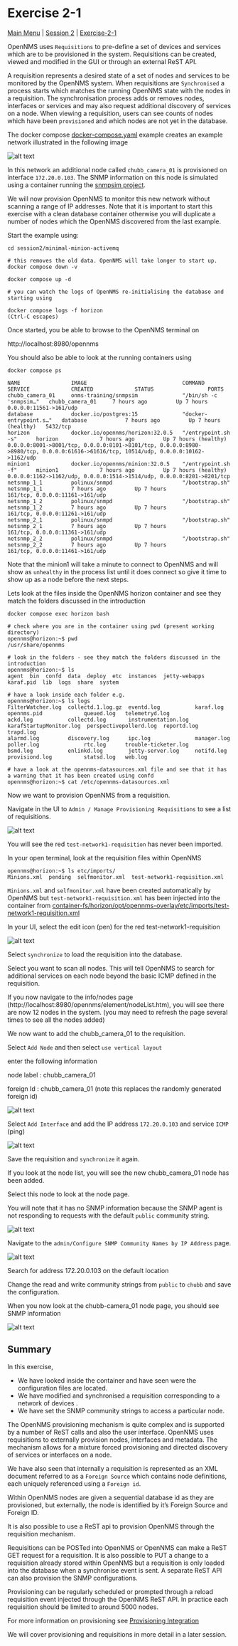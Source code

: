 # Exercise 2-1 

[Main Menu](../README.md) | [Session 2](../session2/README.md) | [Exercise-2-1](../session1/Exercise-2-1.md)

OpenNMS uses `Requisitions` to pre-define a set of devices and services which are to be provisioned in the system. 
Requisitions can be created, viewed and modified in the GUI or through an external ReST API. 

A requisition represents a desired state of a set of nodes and services to be monitored by the OpenNMS system. 
When requisitions are `Synchronised` a process starts which matches the running OpenNMS state with the nodes in a requisition. 
The synchronisation process adds or removes nodes, interfaces or services and may also request additional discovery of services on a node.
When viewing a requisition, users can see counts of nodes which have been `provisioned` and which nodes are not yet in the database.

The docker compose [docker-compose.yaml](../session2/minimal-minion-activemq/docker-compose.yaml) example creates an example network illustrated in the following image

![alt text](../session2/images/examplenetwork2.drawio.png "Figure examplenetwork2.drawio.png")

In this network an additional node called `chubb_camera_01` is provisioned on interface `172.20.0.103`.
The SNMP information on this node is simulated using a container running the [snmpsim project](https://github.com/etingof/snmpsim/tree/master).

We will now provision OpenNMS to monitor this new network without scanning a range of IP addresses.
Note that it is important to start this exercise with a clean database container otherwise you will duplicate a number of nodes which the OpenNMS discovered from the last example.

Start the example using:

```
cd session2/minimal-minion-activemq

# this removes the old data. OpenNMS will take longer to start up.
docker compose down -v

docker compose up -d

# you can watch the logs of OpenNMS re-initialising the database and starting using

docker compose logs -f horizon
(Ctrl-C escapes)
```

Once started, you be able to browse to the OpenNMS terminal on

http://localhost:8980/opennms

You should also be able to look at the running containers using 

```
docker compose ps

NAME                IMAGE                              COMMAND                  SERVICE             CREATED             STATUS                 PORTS
chubb_camera_01     onms-training/snmpsim              "/bin/sh -c 'snmpsim…"   chubb_camera_01     7 hours ago         Up 7 hours             0.0.0.0:11561->161/udp
database            docker.io/postgres:15              "docker-entrypoint.s…"   database            7 hours ago         Up 7 hours (healthy)   5432/tcp
horizon             docker.io/opennms/horizon:32.0.5   "/entrypoint.sh -s"      horizon             7 hours ago         Up 7 hours (healthy)   0.0.0.0:8001->8001/tcp, 0.0.0.0:8101->8101/tcp, 0.0.0.0:8980->8980/tcp, 0.0.0.0:61616->61616/tcp, 10514/udp, 0.0.0.0:10162->1162/udp
minion1             docker.io/opennms/minion:32.0.5    "/entrypoint.sh -f"      minion1             7 hours ago         Up 7 hours (healthy)   0.0.0.0:1162->1162/udp, 0.0.0.0:1514->1514/udp, 0.0.0.0:8201->8201/tcp
netsnmp_1_1         polinux/snmpd                      "/bootstrap.sh"          netsnmp_1_1         7 hours ago         Up 7 hours             161/tcp, 0.0.0.0:11161->161/udp
netsnmp_1_2         polinux/snmpd                      "/bootstrap.sh"          netsnmp_1_2         7 hours ago         Up 7 hours             161/tcp, 0.0.0.0:11261->161/udp
netsnmp_2_1         polinux/snmpd                      "/bootstrap.sh"          netsnmp_2_1         7 hours ago         Up 7 hours             161/tcp, 0.0.0.0:11361->161/udp
netsnmp_2_2         polinux/snmpd                      "/bootstrap.sh"          netsnmp_2_2         7 hours ago         Up 7 hours             161/tcp, 0.0.0.0:11461->161/udp
```

Note that the minion1 will take a minute to connect to OpenNMS and will show as `unhealthy` in the process list until it does connect so give it time to show up as a node before the next steps.

Lets look at the files inside the OpenNMS horizon container and see they match the folders discussed in the introduction

```
docker compose exec horizon bash

# check where you are in the container using pwd (present working directory)
opennms@horizon:~$ pwd
/usr/share/opennms

# look in the folders - see they match the folders discussed in the introduction
opennms@horizon:~$ ls
agent  bin  confd  data  deploy  etc  instances  jetty-webapps  karaf.pid  lib  logs  share  system

# have a look inside each folder e.g.
opennms@horizon:~$ ls logs
FilterWatcher.log  collectd.1.log.gz  eventd.log           karaf.log                opennms.pid             queued.log   telemetryd.log
ackd.log           collectd.log       instrumentation.log  karafStartupMonitor.log  perspectivepollerd.log  reportd.log  trapd.log
alarmd.log         discovery.log      ipc.log              manager.log              poller.log              rtc.log      trouble-ticketer.log
bsmd.log           enlinkd.log        jetty-server.log     notifd.log               provisiond.log          statsd.log   web.log

# have a look at the opennms-datasources.xml file and see that it has a warning that it has been created using confd
opennms@horizon:~$ cat /etc/opennms-datasources.xml

```

Now we want to provision OpenNMS from a requisition.

Navigate in the UI to `Admin / Manage Provisioning Requisitions`  to see a list of requisitions.

![alt text](../session2/images/requisitions.png "Figure requisitions.png")

You will see the red `test-network1-requisition` has never been imported.

In your open terminal, look at the requisition files within OpenNMS

```
opennms@horizon:~$ ls etc/imports/
Minions.xml  pending  selfmonitor.xml  test-network1-requisition.xml

```
`Minions.xml`  and `selfmonitor.xml` have been created automatically by OpenNMS but `test-network1-requisition.xml` has been injected into the container from 
[container-fs/horizon/opt/opennms-overlay/etc/imports/test-network1-requisition.xml](../session2/minimal-minion-activemq/container-fs/horizon/opt/opennms-overlay/etc/imports/test-network1-requisition.xml)

In your UI, select the edit icon (pen) for the red test-network1-requisition

![alt text](../session2/images/test-network1-requisition1.png "Figure test-network1-requisition1.png")

Select `synchronize` to load the requisition into the database.

Select you want to scan all nodes. 
This will tell OpenNMS to search for additional services on each node beyond the basic ICMP defined in the requisition.

If you now navigate to the info/nodes page (http://localhost:8980/opennms/element/nodeList.htm), you will see there are now 12 nodes in the system.
(you may need to refresh the page several times to see all the nodes added)

We now want to add the chubb_camera_01 to the requisition.

Select `Add Node` and then select `use vertical layout` 

enter the following information

node label : chubb_camera_01

foreign Id : chubb_camera_01 (note this replaces the randomly generated foreign id)

![alt text](../session2/images/chubb_camera_01_testRequisition.png "Figure chubb_camera_01_testRequisition.png")

Select `Add Interface` and add the IP address `172.20.0.103` and service `ICMP`  (ping)

![alt text](../session2/images/chubb_camera_01_addinterface.png "Figure chubb_camera_01_addinterface.png")

Save the requisition and `synchronize` it again.

If you look at the node list, you will see the new chubb_camera_01 node has been added. 

Select this node to look at the node page.

You will note that it has no SNMP information because the SNMP agent is not responding to requests with the default `public` community string.

![alt text](../session2/images/chubb-camera_01_noSNMP.png "Figure chubb-camera_01_noSNMP.png")

Navigate to the `admin/Configure SNMP Community Names by IP Address` page.

![alt text](../session2/images/chubb-camera_01_SNMPConfig.png "Figure chubb-camera_01_SNMPConfig.png")

Search for address 172.20.0.103  on the default location

Change the read and write community strings from `public` to `chubb`  and save the configuration.

When you now look at the chubb-camera_01 node page, you should see SNMP information 

![alt text](../session2/images/chubb-camera_01_withSNMP.png "Figure chubb-camera_01_withSNMP.png")


## Summary

In this exercise,

* We have looked inside the container and have seen were the configuration files are located.
* We have modified and synchronised a requisition corresponding to a network of devices .
* We have set the SNMP community strings to access  a particular node.


The OpenNMS provisioning mechanism is quite complex and is supported by a number of ReST calls and also the user interface.
OpenNMS uses requisitions to externally provision nodes, interfaces and metadata.
The mechanism allows for a mixture forced provisioning and directed discovery of services or interfaces on a node.

We have also seen that internally a requisition is represented as an XML document referred to as a `Foreign Source` which contains node definitions, each uniquely referenced using a `Foreign id`. 

Within OpenNMS nodes are given a sequential database id as they are provisioned, but externally, the node is identified by it’s Foreign Source and Foreign ID. 

It is also possible to use a ReST api to provision OpenNMS through the requisition mechanism.

Requisitions can be POSTed into OpenNMS or OpenNMS can make a ReST GET request for a requisition. 
It is also possible to PUT a change to a requisition already stored within OpenNMS but a requisition is only loaded into the database when a synchronise event is sent. 
A separate ReST API can also provision the SNMP configurations.

Provisioning can be regularly scheduled or prompted through a reload requisition event injected through the OpenNMS ReST API. 
In practice each requisition should be limited to around 5000 nodes.

For more information on provisioning see [Provisioning Integration](https://docs.opennms.com/horizon/30/operation/provisioning/integration.html)

We will cover provisioning and  requisitions in more detail in a later session. 
